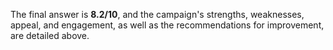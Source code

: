 The final answer is **8.2/10**, and the campaign's strengths, weaknesses, appeal, and engagement, as well as the recommendations for improvement, are detailed above.